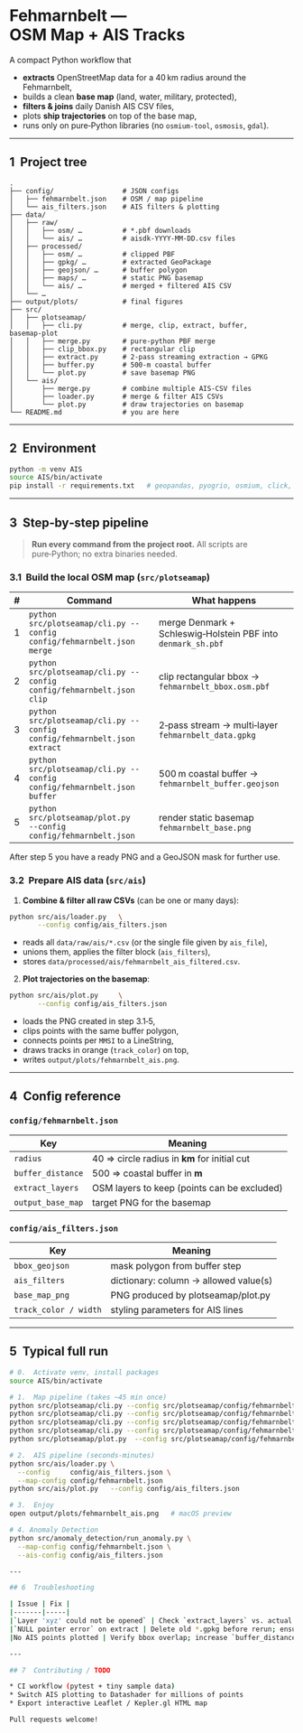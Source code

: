 # Fehmarnbelt — OSM Map + AIS Tracks

A compact Python workflow that

* **extracts** OpenStreetMap data for a 40 km radius around the Fehmarnbelt,
* builds a clean **base map** (land, water, military, protected),
* **filters & joins** daily Danish AIS CSV files,
* plots **ship trajectories** on top of the base map,
* runs only on pure‑Python libraries (no `osmium‑tool`, `osmosis`, `gdal`).

---

## 1  Project tree

```
.
├── config/                 # JSON configs
│   ├── fehmarnbelt.json    # OSM / map pipeline
│   └── ais_filters.json    # AIS filters & plotting
├── data/
│   ├── raw/
│   │   ├── osm/ …          # *.pbf downloads
│   │   └── ais/ …          # aisdk‑YYYY‑MM‑DD.csv files
│   ├── processed/
│   │   ├── osm/ …          # clipped PBF
│   │   ├── gpkg/ …         # extracted GeoPackage
│   │   ├── geojson/ …      # buffer polygon
│   │   ├── maps/ …         # static PNG basemap
│   │   └── ais/ …          # merged + filtered AIS CSV
│   └── …
├── output/plots/           # final figures
├── src/
│   ├── plotseamap/
│   │   ├── cli.py          # merge, clip, extract, buffer, basemap‑plot
│   │   ├── merge.py        # pure‑python PBF merge
│   │   ├── clip_bbox.py    # rectangular clip
│   │   ├── extract.py      # 2‑pass streaming extraction → GPKG
│   │   ├── buffer.py       # 500‑m coastal buffer
│   │   └── plot.py         # save basemap PNG
│   └── ais/
│       ├── merge.py        # combine multiple AIS-CSV files
│       ├── loader.py       # merge & filter AIS CSVs
│       └── plot.py         # draw trajectories on basemap
└── README.md               # you are here
```

---

## 2  Environment

```bash
python -m venv AIS
source AIS/bin/activate
pip install -r requirements.txt   # geopandas, pyogrio, osmium, click, …
```

---

## 3  Step‑by‑step pipeline

> **Run every command from the project root.** All scripts are pure‑Python; no extra binaries needed.

### 3.1  Build the local OSM map (`src/plotseamap`)

| # | Command | What happens |
|---|---------|--------------|
|1|`python src/plotseamap/cli.py --config config/fehmarnbelt.json merge`|merge Denmark + Schleswig‑Holstein PBF into `denmark_sh.pbf`|
|2|`python src/plotseamap/cli.py --config config/fehmarnbelt.json clip` |clip rectangular bbox → `fehmarnbelt_bbox.osm.pbf`|
|3|`python src/plotseamap/cli.py --config config/fehmarnbelt.json extract`|2‑pass stream → multi‑layer `fehmarnbelt_data.gpkg`|
|4|`python src/plotseamap/cli.py --config config/fehmarnbelt.json buffer` |500 m coastal buffer → `fehmarnbelt_buffer.geojson`|
|5|`python src/plotseamap/plot.py      --config config/fehmarnbelt.json`|render static basemap `fehmarnbelt_base.png`|

After step 5 you have a ready PNG and a GeoJSON mask for further use.

### 3.2  Prepare AIS data (`src/ais`)

1. **Combine & filter all raw CSVs** (can be one or many days):

```bash
python src/ais/loader.py   \
       --config config/ais_filters.json
```

* reads all `data/raw/ais/*.csv` (or the single file given by `ais_file`),
* unions them, applies the filter block (`ais_filters`),
* stores `data/processed/ais/fehmarnbelt_ais_filtered.csv`.

2. **Plot trajectories on the basemap**:

```bash
python src/ais/plot.py     \
       --config config/ais_filters.json
```

* loads the PNG created in step 3.1‑5,
* clips points with the same buffer polygon,
* connects points per `MMSI` to a LineString,
* draws tracks in orange (`track_color`) on top,
* writes `output/plots/fehmarnbelt_ais.png`.

---

## 4  Config reference                                

### `config/fehmarnbelt.json`

| Key | Meaning |
|-----|---------|
|`radius`|40 ⇒ circle radius in **km** for initial cut|
|`buffer_distance`|500 ⇒ coastal buffer in **m**|
|`extract_layers`|OSM layers to keep (points can be excluded) |
|`output_base_map`|target PNG for the basemap|

### `config/ais_filters.json`

| Key | Meaning |
|-----|---------|
|`bbox_geojson`|mask polygon from buffer step|
|`ais_filters`|dictionary: column → allowed value(s) |
|`base_map_png`|PNG produced by plotseamap/plot.py |
|`track_color / width`|styling parameters for AIS lines |

---

## 5  Typical full run

```bash
# 0.  Activate venv, install packages
source AIS/bin/activate

# 1.  Map pipeline (takes ~45 min once)
python src/plotseamap/cli.py --config src/plotseamap/config/fehmarnbelt.json    merge
python src/plotseamap/cli.py --config src/plotseamap/config/fehmarnbelt.json    clip
python src/plotseamap/cli.py --config src/plotseamap/config/fehmarnbelt.json    extract
python src/plotseamap/cli.py --config src/plotseamap/config/fehmarnbelt.json    buffer
python src/plotseamap/plot.py  --config src/plotseamap/config/fehmarnbelt.json   

# 2.  AIS pipeline (seconds‑minutes)
python src/ais/loader.py \
  --config     config/ais_filters.json \
  --map-config config/fehmarnbelt.json
python src/ais/plot.py   --config config/ais_filters.json

# 3.  Enjoy
open output/plots/fehmarnbelt_ais.png   # macOS preview

# 4. Anomaly Detection
python src/anomaly_detection/run_anomaly.py \
  --map-config config/fehmarnbelt.json \
  --ais-config config/ais_filters.json

---

## 6  Troubleshooting

| Issue | Fix |
|-------|-----|
|`Layer 'xyz' could not be opened` | Check `extract_layers` vs. actual layers in GeoPackage (`fiona.listlayers`). |
|`NULL pointer error` on extract | Delete old *.gpkg before rerun; ensure write permissions. |
|No AIS points plotted | Verify bbox overlap; increase `buffer_distance` or check AIS filter values. |

---

## 7  Contributing / TODO

* CI workflow (pytest + tiny sample data)
* Switch AIS plotting to Datashader for millions of points
* Export interactive Leaflet / Kepler.gl HTML map

Pull requests welcome!

